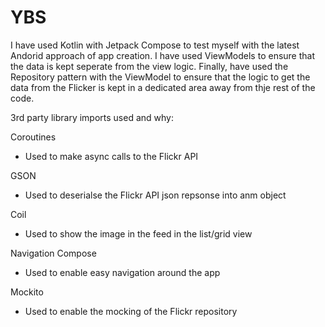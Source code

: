 # YBS

I have used Kotlin with Jetpack Compose to test myself with the latest Andorid approach of app creation. I have used ViewModels to ensure that the data is kept seperate from the view logic. Finally, have used the Repository pattern with the ViewModel to ensure that the logic to get the data from the Flicker is kept in a dedicated area away from thje rest of the code.

3rd party library imports used and why:

Coroutines
- Used to make async calls to the Flickr API

GSON
- Used to deserialse the Flickr API json repsonse into anm object

Coil
- Used to show the image in the feed in the list/grid view

Navigation Compose
- Used to enable easy navigation around the app

Mockito
- Used to enable the mocking of the Flickr repository

